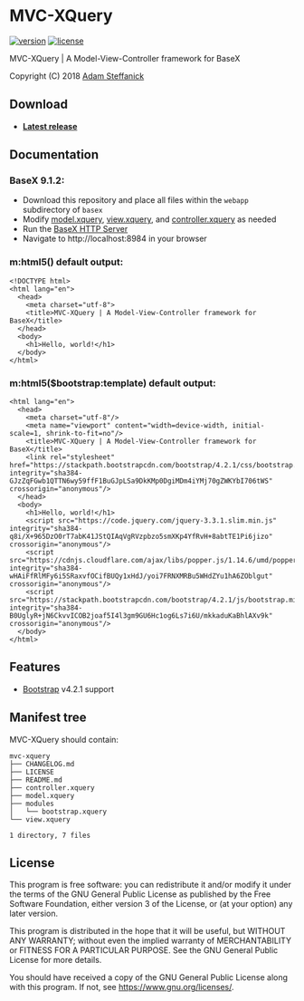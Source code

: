 # MVC-XQuery

[![version][version-badge]][CHANGELOG] [![license][license-badge]][LICENSE]

MVC-XQuery | A Model-View-Controller framework for BaseX 

Copyright (C) 2018 [Adam Steffanick](https://www.steffanick.com/adam/)

## Download
* [**Latest release**](https://github.com/AdamSteffanick/mvc-xquery/releases/latest)

## Documentation
### BaseX 9.1.2:
* Download this repository and place all files within the `webapp` subdirectory of `basex`
* Modify [model.xquery], [view.xquery], and [controller.xquery] as needed
* Run the [BaseX HTTP Server](http://docs.basex.org/wiki/Startup#HTTP_Server)
* Navigate to http://localhost:8984 in your browser

### m:html5() default output:
```
<!DOCTYPE html>
<html lang="en">
  <head>
    <meta charset="utf-8">
    <title>MVC-XQuery | A Model-View-Controller framework for BaseX</title>
  </head>
  <body>
    <h1>Hello, world!</h1>
  </body>
</html>
```

### m:html5($bootstrap:template) default output:
```
<html lang="en">
  <head>
    <meta charset="utf-8"/>
    <meta name="viewport" content="width=device-width, initial-scale=1, shrink-to-fit=no"/>
    <title>MVC-XQuery | A Model-View-Controller framework for BaseX</title>
    <link rel="stylesheet" href="https://stackpath.bootstrapcdn.com/bootstrap/4.2.1/css/bootstrap.min.css" integrity="sha384-GJzZqFGwb1QTTN6wy59ffF1BuGJpLSa9DkKMp0DgiMDm4iYMj70gZWKYbI706tWS" crossorigin="anonymous"/>
  </head>
  <body>
    <h1>Hello, world!</h1>
    <script src="https://code.jquery.com/jquery-3.3.1.slim.min.js" integrity="sha384-q8i/X+965DzO0rT7abK41JStQIAqVgRVzpbzo5smXKp4YfRvH+8abtTE1Pi6jizo" crossorigin="anonymous"/>
    <script src="https://cdnjs.cloudflare.com/ajax/libs/popper.js/1.14.6/umd/popper.min.js" integrity="sha384-wHAiFfRlMFy6i5SRaxvfOCifBUQy1xHdJ/yoi7FRNXMRBu5WHdZYu1hA6ZOblgut" crossorigin="anonymous"/>
    <script src="https://stackpath.bootstrapcdn.com/bootstrap/4.2.1/js/bootstrap.min.js" integrity="sha384-B0UglyR+jN6CkvvICOB2joaf5I4l3gm9GU6Hc1og6Ls7i6U/mkkaduKaBhlAXv9k" crossorigin="anonymous"/>
  </body>
</html>
```

## Features
* [Bootstrap] v4.2.1 support

## Manifest tree
MVC-XQuery should contain:

```
mvc-xquery
├── CHANGELOG.md
├── LICENSE
├── README.md
├── controller.xquery
├── model.xquery
├── modules
│   └── bootstrap.xquery
└── view.xquery

1 directory, 7 files
```

## License
This program is free software: you can redistribute it and/or modify it under the terms of the GNU General Public License as published by the Free Software Foundation, either version 3 of the License, or (at your option) any later version.

This program is distributed in the hope that it will be useful, but WITHOUT ANY WARRANTY; without even the implied warranty of MERCHANTABILITY or FITNESS FOR A PARTICULAR PURPOSE. See the GNU General Public License for more details.

You should have received a copy of the GNU General Public License along with this program. If not, see <https://www.gnu.org/licenses/>.

[CHANGELOG]: ./CHANGELOG.md
[version-badge]: https://img.shields.io/badge/mvc--xquery-v0.2.2-0038e2.svg?style=flat-square
[LICENSE]: ./LICENSE
[license-badge]: https://img.shields.io/badge/license-GPL-0038e2.svg?style=flat-square

[model.xquery]: ./model.xquery
[view.xquery]: ./view.xquery
[controller.xquery]: ./controller.xquery

[Bootstrap]: https://getbootstrap.com/